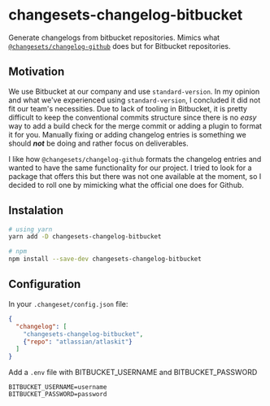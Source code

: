# changesets-changelog-bitbucket

Generate changelogs from bitbucket repositories. Mimics what [`@changesets/changelog-github`](https://github.com/atlassian/changesets/tree/master/packages/changelog-github) does but for Bitbucket repositories.

## Motivation

We use Bitbucket at our company and use `standard-version`. In my opinion and what we've experienced using `standard-version`, I concluded it did not fit our team's necessities. Due to lack of tooling in Bitbucket, it is pretty difficult to keep the conventional commits structure since there is no _easy_ way to add a build check for the merge commit or adding a plugin to format it for you. Manually fixing or adding changelog entries is something we should **_not_** be doing and rather focus on deliverables.

I like how `@changesets/changelog-github` formats the changelog entries and wanted to have the same functionality for our project. I tried to look for a package that offers this but there was not one available at the moment, so I decided to roll one by mimicking what the official one does for Github.

## Instalation

```bash
# using yarn
yarn add -D changesets-changelog-bitbucket

# npm
npm install --save-dev changesets-changelog-bitbucket
```

## Configuration

In your `.changeset/config.json` file:

```json
{
  "changelog": [
    "changesets-changelog-bitbucket",
    {"repo": "atlassian/atlaskit"}
  ]
}
```

Add a `.env` file with BITBUCKET_USERNAME and BITBUCKET_PASSWORD

```env
BITBUCKET_USERNAME=username
BITBUCKET_PASSWORD=password
```
